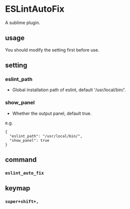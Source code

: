 # ESLintAutoFix

A sublime plugin.

## usage

You should modify the setting first before use.

## setting

### eslint_path

* Global installation path of eslint, default '/usr/local/bin/'.

### show_panel

* Whether the output panel, default true.

e.g.

```
{
  "eslint_path": "/usr/local/bin/",
  "show_panel": true
}

```

## command

### `eslint_auto_fix`

## keymap

### `super+shift+,`
